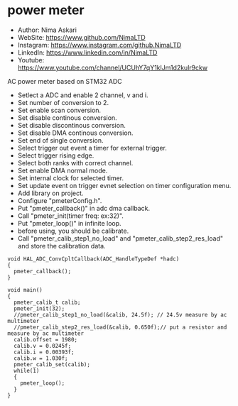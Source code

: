 # power meter

*	Author:     Nima Askari
*	WebSite:    https://www.github.com/NimaLTD
*	Instagram:  https://www.instagram.com/github.NimaLTD
*	LinkedIn:   https://www.linkedin.com/in/NimaLTD
*	Youtube:    https://www.youtube.com/channel/UCUhY7qY1klJm1d2kulr9ckw 

AC power meter based on STM32 ADC

* Setlect a ADC and enable 2 channel, v and i.
* Set number of conversion to 2.
* Set enable scan conversion.
* Set disable continous conversion.
* Set disable discontinous conversion.
* Set disable DMA continous conversion.
* Set end of single conversion.
* Select trigger out event a timer for external trigger.
* Select trigger rising edge.
* Select both ranks with correct channel.
* Set enable DMA normal mode.
* Set internal clock for selected timer.
* Set update event on trigger evnet selection on timer configuration menu.
* Add library on project.
* Configure "pmeterConfig.h".
* Put "pmeter_callback()" in adc dma callback.
* Call "pmeter_init(timer freq: ex:32)".
* Put "pmeter_loop()" in infinite loop.
* before using, you should be calibrate.
* Call "pmeter_calib_step1_no_load" and "pmeter_calib_step2_res_load" and store the calibration data.
```
void HAL_ADC_ConvCpltCallback(ADC_HandleTypeDef *hadc)
{
  pmeter_callback();
}

void main()
{
  pmeter_calib_t calib;
  pmeter_init(32);
  //pmeter_calib_step1_no_load(&calib, 24.5f); // 24.5v measure by ac multimeter
  //pmeter_calib_step2_res_load(&calib, 0.650f);// put a resistor and measure by ac multimeter
  calib.offset = 1980;
  calib.v = 0.0245f;
  calib.i = 0.00393f;
  calib.w = 1.030f;
  pmeter_calib_set(calib);
  while(1)
  {
    pmeter_loop();
  }
}
```





